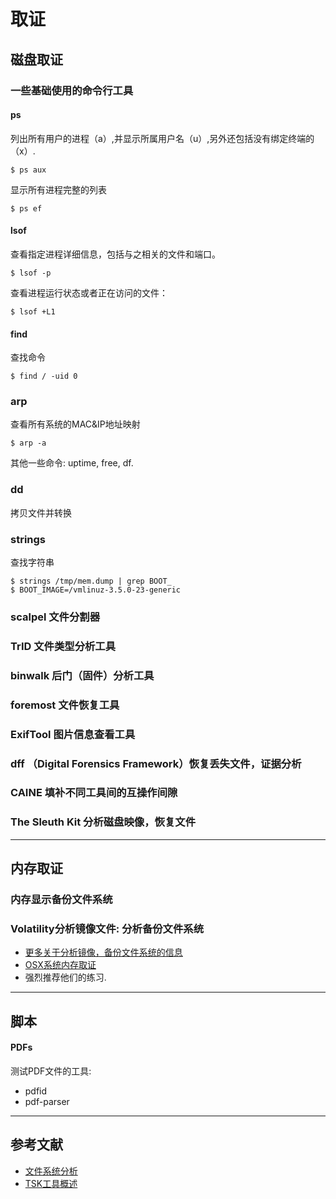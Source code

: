# 取证

## 磁盘取证

### 一些基础使用的命令行工具

#### ps

列出所有用户的进程（a）,并显示所属用户名（u）,另外还包括没有绑定终端的（x）.

```shell
$ ps aux
```
显示所有进程完整的列表

```shell
$ ps ef
```

#### lsof
查看指定进程详细信息，包括与之相关的文件和端口。

```shell
$ lsof -p
```
查看进程运行状态或者正在访问的文件：

```shell
$ lsof +L1
```

#### find
查找命令

```shell
$ find / -uid 0
```

### arp

查看所有系统的MAC&IP地址映射

```shell
$ arp -a
```


其他一些命令: uptime, free, df.

### dd 
拷贝文件并转换

### strings 
查找字符串

```shell
$ strings /tmp/mem.dump | grep BOOT_
$ BOOT_IMAGE=/vmlinuz-3.5.0-23-generic
```



### scalpel 文件分割器

### TrID 文件类型分析工具

### binwalk 后门（固件）分析工具

### foremost 文件恢复工具

### ExifTool 图片信息查看工具

### dff （Digital Forensics Framework）恢复丢失文件，证据分析

### CAINE 填补不同工具间的互操作间隙

### The Sleuth Kit 分析磁盘映像，恢复文件


----------

## 内存取证

### 内存显示备份文件系统



### Volatility分析镜像文件: 分析备份文件系统

* [更多关于分析镜像，备份文件系统的信息](volatility.md)
* [OSX系统内存取证](osx_memory_forensics.md)
* 强烈推荐他们的练习.


---------------
## 脚本

#### PDFs
测试PDF文件的工具:

- pdfid
- pdf-parser


-----------
## 参考文献

* [文件系统分析](http://wiki.sleuthkit.org/index.php?title=FS_Analysis)
* [TSK工具概述](http://wiki.sleuthkit.org/index.php?title=Mactime)
